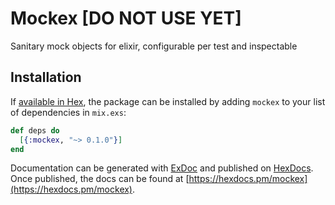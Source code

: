 # Mockex [DO NOT USE YET]

Sanitary mock objects for elixir, configurable per test and inspectable

## Installation

If [available in Hex](https://hex.pm/docs/publish), the package can be installed
by adding `mockex` to your list of dependencies in `mix.exs`:

```elixir
def deps do
  [{:mockex, "~> 0.1.0"}]
end
```

Documentation can be generated with [ExDoc](https://github.com/elixir-lang/ex_doc)
and published on [HexDocs](https://hexdocs.pm). Once published, the docs can
be found at [https://hexdocs.pm/mockex](https://hexdocs.pm/mockex).

